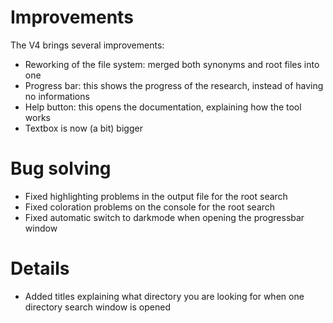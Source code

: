 # Improvements

The V4 brings several improvements:
- Reworking of the file system: merged both synonyms and root files into one
- Progress bar: this shows the progress of the research, instead of having no informations
- Help button: this opens the documentation, explaining how the tool works
- Textbox is now (a bit) bigger

# Bug solving

- Fixed highlighting problems in the output file for the root search
- Fixed coloration problems on the console for the root search
- Fixed automatic switch to darkmode when opening the progressbar window

# Details

- Added titles explaining what directory you are looking for when one directory search window is opened

